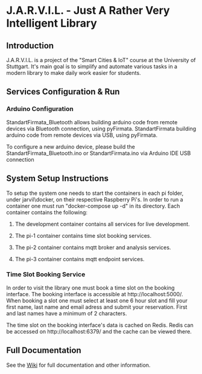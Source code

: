 # J.A.R.V.I.L. - Just A Rather Very Intelligent Library

## Introduction

J.A.R.V.I.L. is a project of the "Smart Cities & IoT" course at the University of Stuttgart. It's main goal is to simplify and automate various tasks in a modern library to make daily work easier for students.

## Services Configuration & Run

### Arduino Configuration

StandartFirmata_Bluetooth allows building arduino code from remote devices via Bluetooth connection, using pyFirmata. 
StandartFirmata building arduino code from remote devices via USB, using pyFirmata.

To configure a new arduino device, please build the StandartFirmata_Bluetooth.ino or StandartFirmata.ino via Arduino IDE USB connection

## System Setup Instructions

To setup the system one needs to start the containers in each pi folder, under jarvil\docker, on their respective Raspberry Pi's. In order to run a container one must run "docker-compose up -d" in its directory. Each container contains the following:

1. The development container contains all services for live development.

2. The pi-1 container contains time slot booking services.

3. The pi-2 container contains mqtt broker and analysis services.

4. The pi-3 container contains mqtt endpoint services.

### Time Slot Booking Service

In order to visit the library one must book a time slot on the booking interface. The booking interface is accessible at http://localhost:5000/. When booking a slot one must select at least one 6 hour slot and fill your first name, last name and email adress and submit your reservation. First and last names have a minimum of 2 characters.

The time slot on the booking interface's data is cached on Redis. Redis can be accessed on http://localhost:6379/ and the cache can be viewed there.

## Full Documentation

See the [Wiki](https://github.com/mario-r99/smart-office/wiki/) for full documentation and other information.
